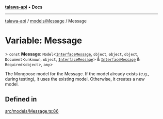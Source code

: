 [**talawa-api**](../../../README.md) • **Docs**

***

[talawa-api](../../../modules.md) / [models/Message](../README.md) / Message

# Variable: Message

\> `const` **Message**: `Model`\<[`InterfaceMessage`](../interfaces/InterfaceMessage.md), `object`, `object`, `object`, `Document`\<`unknown`, `object`, [`InterfaceMessage`](../interfaces/InterfaceMessage.md)\> & [`InterfaceMessage`](../interfaces/InterfaceMessage.md) & `Required`\<`object`\>, `any`\>

The Mongoose model for the Message.
If the model already exists (e.g., during testing), it uses the existing model.
Otherwise, it creates a new model.

## Defined in

[src/models/Message.ts:86](https://github.com/PalisadoesFoundation/talawa-api/blob/92443bb6a5ff3ed66457149a509401986a82e570/src/models/Message.ts#L86)
